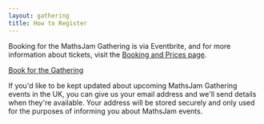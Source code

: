 ```yaml
---
layout: gathering
title: How to Register
---
```


Booking for the MathsJam Gathering is via Eventbrite, and for more information about tickets, visit the <a href="/plan-your-visit/booking/">Booking and Prices page</a>.

<p><a class="massive" href="https://mjgathering2024.eventbrite.com" target="_blank">Book for the Gathering</a></p>

If you'd like to be kept updated about upcoming MathsJam Gathering events in the UK, you can give us your email address and we'll send details when they're available. Your address will be stored securely and only used for the purposes of informing you about MathsJam events.

 
<div id="ff-compose"></div>
<script async defer src="https://formfacade.com/include/105649499609316169476/form/1FAIpQLSceb7PpP3qU8OcrCu_g8vHV9DVhDxo85pkP0Cqw7W4Flnkh9A/classic.js?div=ff-compose"></script>

